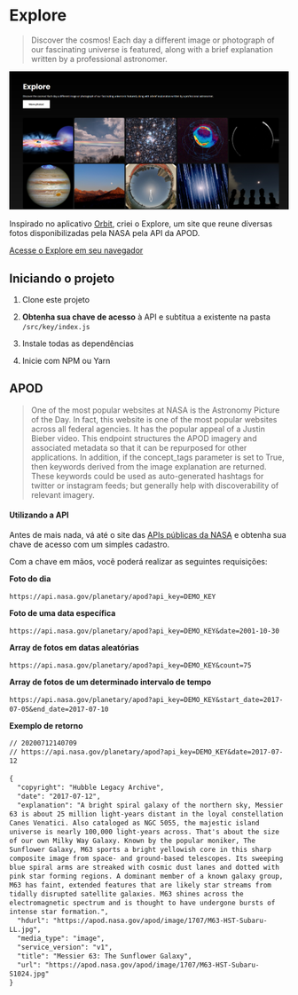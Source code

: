 # Explore
> Discover the cosmos! Each day a different image or photograph of our fascinating universe is featured, along with a brief explanation written by a professional astronomer. 

![Página inicial do site](./index.png)

Inspirado no aplicativo [Orbit](https://github.com/rbmelolima/Orbit "Orbit"), criei o Explore, um site que reune diversas fotos disponibilizadas pela NASA pela API da APOD.

[Acesse o Explore em seu navegador](https://www.rbmelolima.com.br/Explore/)

## Iniciando o projeto

1. Clone este projeto

2. **Obtenha sua chave de acesso** à API e subtitua a existente na pasta `/src/key/index.js` 

3. Instale todas as dependências

4. Inicie com NPM ou Yarn

## APOD

> One of the most popular websites at NASA is the Astronomy Picture of the Day. In fact, this website is one of the most popular websites across all federal agencies. It has the popular appeal of a Justin Bieber video. This endpoint structures the APOD imagery and associated metadata so that it can be repurposed for other applications. In addition, if the concept_tags parameter is set to True, then keywords derived from the image explanation are returned. These keywords could be used as auto-generated hashtags for twitter or instagram feeds; but generally help with discoverability of relevant imagery.

#### Utilizando a API

Antes de mais nada, vá até o site das [APIs públicas da NASA](https://api.nasa.gov/) e obtenha sua chave de acesso com um simples cadastro. 

Com a chave em mãos, você poderá realizar as seguintes requisições:

**Foto do dia**

`https://api.nasa.gov/planetary/apod?api_key=DEMO_KEY`

**Foto de uma data específica**

`https://api.nasa.gov/planetary/apod?api_key=DEMO_KEY&date=2001-10-30`

**Array de fotos em datas aleatórias**

`https://api.nasa.gov/planetary/apod?api_key=DEMO_KEY&count=75`

**Array de fotos de um determinado intervalo de tempo**

`https://api.nasa.gov/planetary/apod?api_key=DEMO_KEY&start_date=2017-07-05&end_date=2017-07-10`

**Exemplo de retorno**

    // 20200712140709
    // https://api.nasa.gov/planetary/apod?api_key=DEMO_KEY&date=2017-07-12
    
    {
      "copyright": "Hubble Legacy Archive",
      "date": "2017-07-12",
      "explanation": "A bright spiral galaxy of the northern sky, Messier 63 is about 25 million light-years distant in the loyal constellation Canes Venatici. Also cataloged as NGC 5055, the majestic island universe is nearly 100,000 light-years across. That's about the size of our own Milky Way Galaxy. Known by the popular moniker, The Sunflower Galaxy, M63 sports a bright yellowish core in this sharp composite image from space- and ground-based telescopes. Its sweeping blue spiral arms are streaked with cosmic dust lanes and dotted with pink star forming regions. A dominant member of a known galaxy group, M63 has faint, extended features that are likely star streams from tidally disrupted satellite galaxies. M63 shines across the electromagnetic spectrum and is thought to have undergone bursts of intense star formation.",
      "hdurl": "https://apod.nasa.gov/apod/image/1707/M63-HST-Subaru-LL.jpg",
      "media_type": "image",
      "service_version": "v1",
      "title": "Messier 63: The Sunflower Galaxy",
      "url": "https://apod.nasa.gov/apod/image/1707/M63-HST-Subaru-S1024.jpg"
    }
